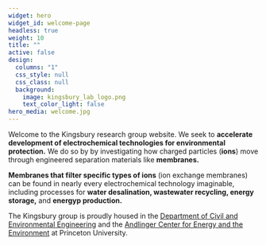 ```yaml
---
widget: hero
widget_id: welcome-page
headless: true
weight: 10
title: ""
active: false
design:
  columns: "1"
  css_style: null
  css_class: null
  background:
    image: kingsbury_lab_logo.png
    text_color_light: false
hero_media: welcome.jpg
---
```

Welcome to the Kingsbury research group website. We seek to **accelerate development of electrochemical technologies for environmental protection.** We do so by by investigating how charged particles (**ions**) move through engineered separation materials like **membranes.**

**Membranes that filter specific types of ions** (ion exchange membranes) can be found in nearly every electrochemical technology imaginable, including processes for **water desalination, wastewater recycling, energy storage,** and **energyp production.**

The Kingsbury group is proudly housed in the [Department of Civil and Environmental Engineering](https://cee.princeton.edu/) and the [Andlinger Center for Energy and the Environment](https://acee.princeton.edu/) at Princeton University.